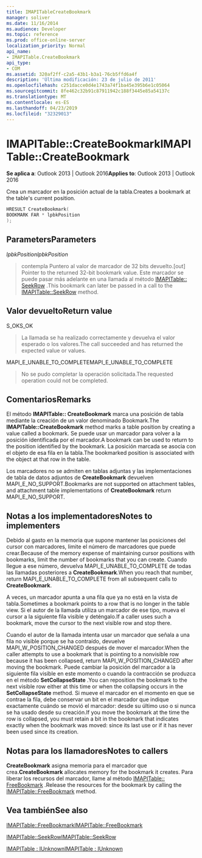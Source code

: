 ```yaml
---
title: IMAPITableCreateBookmark
manager: soliver
ms.date: 11/16/2014
ms.audience: Developer
ms.topic: reference
ms.prod: office-online-server
localization_priority: Normal
api_name:
- IMAPITable.CreateBookmark
api_type:
- COM
ms.assetid: 320af2ff-c2a5-43b1-b3a1-76cb5ffd6a4f
description: 'Última modificación: 23 de julio de 2011'
ms.openlocfilehash: c251dacce0d4e1743a74f1ba45e395b6e1c05064
ms.sourcegitcommit: 8fe462c32b91c87911942c188f3445e85a54137c
ms.translationtype: MT
ms.contentlocale: es-ES
ms.lasthandoff: 04/23/2019
ms.locfileid: "32329013"
---
```

# <a name="imapitablecreatebookmark"></a><span data-ttu-id="44da6-103">IMAPITable::CreateBookmark</span><span class="sxs-lookup"><span data-stu-id="44da6-103">IMAPITable::CreateBookmark</span></span>

  
  
<span data-ttu-id="44da6-104">**Se aplica a**: Outlook 2013 | Outlook 2016</span><span class="sxs-lookup"><span data-stu-id="44da6-104">**Applies to**: Outlook 2013 | Outlook 2016</span></span> 
  
<span data-ttu-id="44da6-105">Crea un marcador en la posición actual de la tabla.</span><span class="sxs-lookup"><span data-stu-id="44da6-105">Creates a bookmark at the table's current position.</span></span>
  
```cpp
HRESULT CreateBookmark(
BOOKMARK FAR * lpbkPosition
);
```

## <a name="parameters"></a><span data-ttu-id="44da6-106">Parameters</span><span class="sxs-lookup"><span data-stu-id="44da6-106">Parameters</span></span>

 <span data-ttu-id="44da6-107">_lpbkPosition_</span><span class="sxs-lookup"><span data-stu-id="44da6-107">_lpbkPosition_</span></span>
  
> <span data-ttu-id="44da6-108">contempla Puntero al valor de marcador de 32 bits devuelto.</span><span class="sxs-lookup"><span data-stu-id="44da6-108">[out] Pointer to the returned 32-bit bookmark value.</span></span> <span data-ttu-id="44da6-109">Este marcador se puede pasar más adelante en una llamada al método [IMAPITable:: SeekRow](imapitable-seekrow.md) .</span><span class="sxs-lookup"><span data-stu-id="44da6-109">This bookmark can later be passed in a call to the [IMAPITable::SeekRow](imapitable-seekrow.md) method.</span></span> 
    
## <a name="return-value"></a><span data-ttu-id="44da6-110">Valor devuelto</span><span class="sxs-lookup"><span data-stu-id="44da6-110">Return value</span></span>

<span data-ttu-id="44da6-111">S_OK</span><span class="sxs-lookup"><span data-stu-id="44da6-111">S_OK</span></span> 
  
> <span data-ttu-id="44da6-112">La llamada se ha realizado correctamente y devuelva el valor esperado o los valores.</span><span class="sxs-lookup"><span data-stu-id="44da6-112">The call succeeded and has returned the expected value or values.</span></span>
    
<span data-ttu-id="44da6-113">MAPI_E_UNABLE_TO_COMPLETE</span><span class="sxs-lookup"><span data-stu-id="44da6-113">MAPI_E_UNABLE_TO_COMPLETE</span></span> 
  
> <span data-ttu-id="44da6-114">No se pudo completar la operación solicitada.</span><span class="sxs-lookup"><span data-stu-id="44da6-114">The requested operation could not be completed.</span></span>
    
## <a name="remarks"></a><span data-ttu-id="44da6-115">Comentarios</span><span class="sxs-lookup"><span data-stu-id="44da6-115">Remarks</span></span>

<span data-ttu-id="44da6-116">El método **IMAPITable:: CreateBookmark** marca una posición de tabla mediante la creación de un valor denominado Bookmark.</span><span class="sxs-lookup"><span data-stu-id="44da6-116">The **IMAPITable::CreateBookmark** method marks a table position by creating a value called a bookmark.</span></span> <span data-ttu-id="44da6-117">Se puede usar un marcador para volver a la posición identificada por el marcador.</span><span class="sxs-lookup"><span data-stu-id="44da6-117">A bookmark can be used to return to the position identified by the bookmark.</span></span> <span data-ttu-id="44da6-118">La posición marcada se asocia con el objeto de esa fila en la tabla.</span><span class="sxs-lookup"><span data-stu-id="44da6-118">The bookmarked position is associated with the object at that row in the table.</span></span> 
  
<span data-ttu-id="44da6-119">Los marcadores no se admiten en tablas adjuntas y las implementaciones de tabla de datos adjuntos de **CreateBookmark** devuelven MAPI_E_NO_SUPPORT.</span><span class="sxs-lookup"><span data-stu-id="44da6-119">Bookmarks are not supported on attachment tables, and attachment table implementations of **CreateBookmark** return MAPI_E_NO_SUPPORT.</span></span> 
  
## <a name="notes-to-implementers"></a><span data-ttu-id="44da6-120">Notas a los implementadores</span><span class="sxs-lookup"><span data-stu-id="44da6-120">Notes to implementers</span></span>

<span data-ttu-id="44da6-121">Debido al gasto en la memoria que supone mantener las posiciones del cursor con marcadores, limite el número de marcadores que puede crear.</span><span class="sxs-lookup"><span data-stu-id="44da6-121">Because of the memory expense of maintaining cursor positions with bookmarks, limit the number of bookmarks that you can create.</span></span> <span data-ttu-id="44da6-122">Cuando llegue a ese número, devuelva MAPI_E_UNABLE_TO_COMPLETE de todas las llamadas posteriores a **CreateBookmark**.</span><span class="sxs-lookup"><span data-stu-id="44da6-122">When you reach that number, return MAPI_E_UNABLE_TO_COMPLETE from all subsequent calls to **CreateBookmark**.</span></span>
  
<span data-ttu-id="44da6-123">A veces, un marcador apunta a una fila que ya no está en la vista de tabla.</span><span class="sxs-lookup"><span data-stu-id="44da6-123">Sometimes a bookmark points to a row that is no longer in the table view.</span></span> <span data-ttu-id="44da6-124">Si el autor de la llamada utiliza un marcador de ese tipo, mueva el cursor a la siguiente fila visible y deténgalo.</span><span class="sxs-lookup"><span data-stu-id="44da6-124">If a caller uses such a bookmark, move the cursor to the next visible row and stop there.</span></span> 
  
<span data-ttu-id="44da6-125">Cuando el autor de la llamada intenta usar un marcador que señala a una fila no visible porque se ha contraído, devuelve MAPI_W_POSITION_CHANGED después de mover el marcador.</span><span class="sxs-lookup"><span data-stu-id="44da6-125">When the caller attempts to use a bookmark that is pointing to a nonvisible row because it has been collapsed, return MAPI_W_POSITION_CHANGED after moving the bookmark.</span></span> <span data-ttu-id="44da6-126">Puede cambiar la posición del marcador a la siguiente fila visible en este momento o cuando la contracción se produzca en el método **SetCollapseState** .</span><span class="sxs-lookup"><span data-stu-id="44da6-126">You can reposition the bookmark to the next visible row either at this time or when the collapsing occurs in the **SetCollapseState** method.</span></span> <span data-ttu-id="44da6-127">Si mueve el marcador en el momento en que se contrae la fila, debe conservar un bit en el marcador que indique exactamente cuándo se movió el marcador: desde su último uso o si nunca se ha usado desde su creación.</span><span class="sxs-lookup"><span data-stu-id="44da6-127">If you move the bookmark at the time the row is collapsed, you must retain a bit in the bookmark that indicates exactly when the bookmark was moved: since its last use or if it has never been used since its creation.</span></span> 
  
## <a name="notes-to-callers"></a><span data-ttu-id="44da6-128">Notas para los llamadores</span><span class="sxs-lookup"><span data-stu-id="44da6-128">Notes to callers</span></span>

 <span data-ttu-id="44da6-129">**CreateBookmark** asigna memoria para el marcador que crea.</span><span class="sxs-lookup"><span data-stu-id="44da6-129">**CreateBookmark** allocates memory for the bookmark it creates.</span></span> <span data-ttu-id="44da6-130">Para liberar los recursos del marcador, llame al método [IMAPITable:: FreeBookmark](imapitable-freebookmark.md) .</span><span class="sxs-lookup"><span data-stu-id="44da6-130">Release the resources for the bookmark by calling the [IMAPITable::FreeBookmark](imapitable-freebookmark.md) method.</span></span> 
  
## <a name="see-also"></a><span data-ttu-id="44da6-131">Vea también</span><span class="sxs-lookup"><span data-stu-id="44da6-131">See also</span></span>



[<span data-ttu-id="44da6-132">IMAPITable::FreeBookmark</span><span class="sxs-lookup"><span data-stu-id="44da6-132">IMAPITable::FreeBookmark</span></span>](imapitable-freebookmark.md)
  
[<span data-ttu-id="44da6-133">IMAPITable::SeekRow</span><span class="sxs-lookup"><span data-stu-id="44da6-133">IMAPITable::SeekRow</span></span>](imapitable-seekrow.md)
  
[<span data-ttu-id="44da6-134">IMAPITable : IUnknown</span><span class="sxs-lookup"><span data-stu-id="44da6-134">IMAPITable : IUnknown</span></span>](imapitableiunknown.md)


